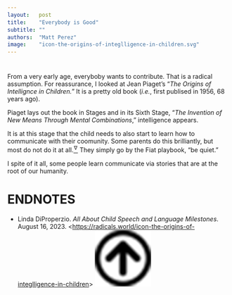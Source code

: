 ```yaml
---
layout:   post
title:    "Everybody is Good"
subtitle: ""
authors:  "Matt Perez"
image:    "icon-the-origins-of-integlligence-in-children.svg"
---
```


<div style='display:none; '>
 <p>Everybody is trying to contribute (except maybe the mentally sick). For some, the mean is violence, for others, the mean is conversations. We must learn to teach conversations.</p>
</div>

<h1></h1>
 <p>From a very early age, everyboby wants to contribute. That is a radical assumption. For reassurance, I looked at Jean Piaget&rsquo;s &ldquo;<em>The Origins of Intellignce in Children.</em>&rdquo; It is a pretty old book (<em>i.e.</em>, first publised in 1956, 68 years ago).</p>
 <p>Piaget lays out the book in Stages and in its Sixth Stage, &ldquo;<em>The Invention of New Means Through Mental Combinations</em>,&rdquo; intelligence appears.</p>
 <p>It is at this stage that the child needs to also start to learn how to communicate with their coomunity. Some parents do this brilliantly, but most do not do it at all.<a href="#en01"><sup id="bm01">&hairsp;&nabla;&hairsp;</sup></a> They simply go by the Fiat playbook, &ldquo;be quiet.&rdquo;</p>
 <p>I spite of it all, some people learn communicate via stories that are at the root of our humanity.</p>

<h1 class="_section">ENDNOTES</h1>
 <ul>
  <li id="en01">
   <p class="_list-item">
    Linda DiProperzio.
    <em>All About Child Speech and Language Milestones</em>.
    August 16, 2023.
    &lt;<a href="https://radicals.world/icon-the-origins-of-integlligence-in-children" target="_blank">https://radicals.world/icon-the-origins-of-integlligence-in-children</a>&gt;
    <a class="_uparrow" href="#bm01"><img src="/assets/img/arrow-up-icon.png"></a>
   </p>
  </li>
 </ul>
